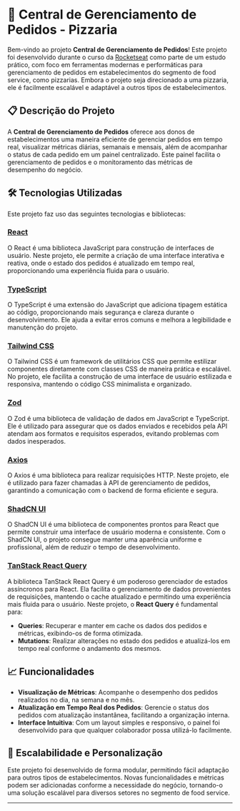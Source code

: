 # 🍕 Central de Gerenciamento de Pedidos - Pizzaria

Bem-vindo ao projeto **Central de Gerenciamento de Pedidos**! Este projeto foi desenvolvido durante o curso da [Rocketseat](https://www.rocketseat.com.br) como parte de um estudo prático, com foco em ferramentas modernas e performáticas para gerenciamento de pedidos em estabelecimentos do segmento de food service, como pizzarias. Embora o projeto seja direcionado a uma pizzaria, ele é facilmente escalável e adaptável a outros tipos de estabelecimentos.

## 📋 Descrição do Projeto

A **Central de Gerenciamento de Pedidos** oferece aos donos de estabelecimentos uma maneira eficiente de gerenciar pedidos em tempo real, visualizar métricas diárias, semanais e mensais, além de acompanhar o status de cada pedido em um painel centralizado. Este painel facilita o gerenciamento de pedidos e o monitoramento das métricas de desempenho do negócio.

## 🛠️ Tecnologias Utilizadas

Este projeto faz uso das seguintes tecnologias e bibliotecas:

### [React](https://reactjs.org/)
O React é uma biblioteca JavaScript para construção de interfaces de usuário. Neste projeto, ele permite a criação de uma interface interativa e reativa, onde o estado dos pedidos é atualizado em tempo real, proporcionando uma experiência fluida para o usuário.

### [TypeScript](https://www.typescriptlang.org/)
O TypeScript é uma extensão do JavaScript que adiciona tipagem estática ao código, proporcionando mais segurança e clareza durante o desenvolvimento. Ele ajuda a evitar erros comuns e melhora a legibilidade e manutenção do projeto.

### [Tailwind CSS](https://tailwindcss.com/)
O Tailwind CSS é um framework de utilitários CSS que permite estilizar componentes diretamente com classes CSS de maneira prática e escalável. No projeto, ele facilita a construção de uma interface de usuário estilizada e responsiva, mantendo o código CSS minimalista e organizado.

### [Zod](https://github.com/colinhacks/zod)
O Zod é uma biblioteca de validação de dados em JavaScript e TypeScript. Ele é utilizado para assegurar que os dados enviados e recebidos pela API atendam aos formatos e requisitos esperados, evitando problemas com dados inesperados.

### [Axios](https://axios-http.com/)
O Axios é uma biblioteca para realizar requisições HTTP. Neste projeto, ele é utilizado para fazer chamadas à API de gerenciamento de pedidos, garantindo a comunicação com o backend de forma eficiente e segura.

### [ShadCN UI](https://ui.shadcn.dev/)
O ShadCN UI é uma biblioteca de componentes prontos para React que permite construir uma interface de usuário moderna e consistente. Com o ShadCN UI, o projeto consegue manter uma aparência uniforme e profissional, além de reduzir o tempo de desenvolvimento.

### [TanStack React Query](https://tanstack.com/query/v4)
A biblioteca TanStack React Query é um poderoso gerenciador de estados assíncronos para React. Ela facilita o gerenciamento de dados provenientes de requisições, mantendo o cache atualizado e permitindo uma experiência mais fluida para o usuário. Neste projeto, o **React Query** é fundamental para:
- **Queries**: Recuperar e manter em cache os dados dos pedidos e métricas, exibindo-os de forma otimizada.
- **Mutations**: Realizar alterações no estado dos pedidos e atualizá-los em tempo real conforme o andamento dos mesmos.

## 📈 Funcionalidades

- **Visualização de Métricas**: Acompanhe o desempenho dos pedidos realizados no dia, na semana e no mês.
- **Atualização em Tempo Real dos Pedidos**: Gerencie o status dos pedidos com atualização instantânea, facilitando a organização interna.
- **Interface Intuitiva**: Com um layout simples e responsivo, o painel foi desenvolvido para que qualquer colaborador possa utilizá-lo facilmente.

## 🚀 Escalabilidade e Personalização

Este projeto foi desenvolvido de forma modular, permitindo fácil adaptação para outros tipos de estabelecimentos. Novas funcionalidades e métricas podem ser adicionadas conforme a necessidade do negócio, tornando-o uma solução escalável para diversos setores no segmento de food service.

---
